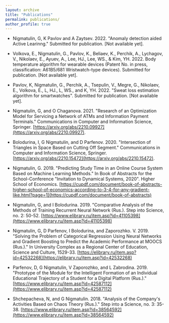 ```yaml
---
layout: archive
title: "Publications"
permalink: publications/
author_profile: true
---
```

* Nigmatulin, G, K Pavlov and A Zaytsev. 2022. "Anomaly detection aided Active Learinng." Submitted for publication. [Not available yet].  

* Volkova, E., Nigmatulin, G., Pavlov, K., Beliaev, K., Perchik, A., Lychagov, V., Nikolaev, E., Ayuev, A., Lee, HJ., Lee, WS., & Kim, YH. 2022. Body temperature algorithm for wearable devices (Patent No. in press, classification: A61B5/681 Wristwatch-type devices). Submitted for publication. [Not available yet].

* Pavlov, K, Nigmatulin, G., Perchik, A., Tsepulin, V., Megre, G., Nikolaev, E.,  Volkova, E., L, HJ., L, WS., and K, YH. 2022. "Sweat loss estimation algorithm for smartwatches". Submitted for publication. [Not available yet].

* Nigmatulin, G, and O Chaganova. 2021. "Research of an Optimization Model for Servicing a Network of ATMs and Information Payment Terminals." Communications in Computer and Information Science, Springer. [https://arxiv.org/abs/2210.09927](https://arxiv.org/abs/2210.09927).

* Bolodurina, I, G Nigmatulin, and D Parfenov. 2020. "Intersection of Triangles in Space
Based on Cutting Off Segment." Communications in Computer and Information Science,
Springer. [https://arxiv.org/abs/2210.15472](https://arxiv.org/abs/2210.15472).

* Nigmatulin, G. 2019. "Predicting Study Time in an Online Course System Based on Machine
Learning Methods." In Book of Abstracts for the School-Conference "Invitation to Dynamical
Systems, 2020". Higher School of Economics. [https://cupdf.com/document/book-of-abstracts-higher-school-of-economics-according-to-3-4-for-any-gradient-like.html?page=1](https://cupdf.com/document/book-of-abstracts)

* Nigmatulin, G, and I Bolodurina. 2019. "Comparative Analysis of the Methods of Training
Recurrent Neural Network (Rus.). Step into Science, no. 2: 50-52. [https://www.elibrary.ru/item.asp?id=41105398](https://www.elibrary.ru/item.asp?id=41105398)

* Nigmatulin, G, D Parfenov, I Bolodurina, and Zaporozhko. V. 2019. "Solving the Problem of
Categorical Regression Using Neural Networks and Gradient Boosting to Predict the
Academic Performance at MOOCS (Rus.)." In University Complex as a Regional Center of
Education, Science and Culture, 1529-33. [https://elibrary.ru/item.asp?id=42532268](https://elibrary.ru/item.asp?id=42532268)

* Parfenov, D, G Nigmatulin, V Zaporozhko, and L Zabrodina. 2019. "Prototype of the Module
for the Intelligent Formation of an Individual Educational Trajectory of a Student for a
Digital Platform (Rus.)." [https://www.elibrary.ru/item.asp?id=42587112](https://www.elibrary.ru/item.asp?id=42587112)

* Shchepacheva, N, and G Nigmatulin. 2018. "Analysis of the Company's Activities Based on
Chaos Theory (Rus.)." Step into a Science, no. 3: 35-38. [https://www.elibrary.ru/item.asp?id=38564592](https://www.elibrary.ru/item.asp?id=38564592)

<!-- {% if author.googlescholar %}
  You can also find my articles on <u><a href="{{author.googlescholar}}">my Google Scholar profile</a>.</u>
{% endif %}

{% include base_path %}

{% for post in site.publications reversed %}
  {% include archive-single.html %}
{% endfor %} -->
